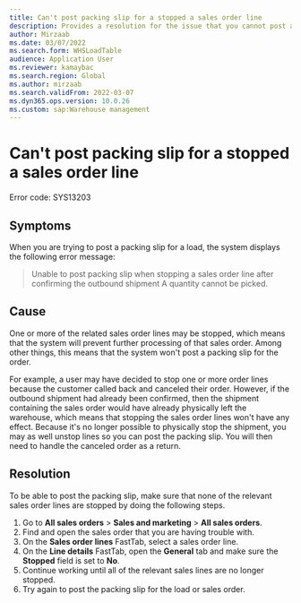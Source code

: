 ```yaml
---
title: Can't post packing slip for a stopped a sales order line
description: Provides a resolution for the issue that you cannot post a packing slip for a stopped sales order line.
author: Mirzaab
ms.date: 03/07/2022
ms.search.form: WHSLoadTable
audience: Application User
ms.reviewer: kamaybac
ms.search.region: Global
ms.author: mirzaab
ms.search.validFrom: 2022-03-07
ms.dyn365.ops.version: 10.0.26
ms.custom: sap:Warehouse management
---
```


# Can't post packing slip for a stopped a sales order line

Error code: SYS13203

## Symptoms

When you are trying to post a packing slip for a load, the system displays the following error message:

> Unable to post packing slip when stopping a sales order line after confirming the outbound shipment
> A quantity cannot be picked.

## Cause

One or more of the related sales order lines may be stopped, which means that the system will prevent further processing of that sales order. Among other things, this means that the system won't post a packing slip for the order.

For example, a user may have decided to stop one or more order lines because the customer called back and canceled their order. However, if the outbound shipment had already been confirmed, then the shipment containing the sales order would have already physically left the warehouse, which means that stopping the sales order lines won't have any effect. Because it's no longer possible to physically stop the shipment, you may as well unstop lines so you can post the packing slip. You will then need to handle the canceled order as a return.

## Resolution

To be able to post the packing slip, make sure that none of the relevant sales order lines are stopped by doing the following steps.

1. Go to **All sales orders** > **Sales and marketing** > **All sales orders**.
1. Find and open the sales order that you are having trouble with.
1. On the **Sales order lines** FastTab, select a sales order line.
1. On the **Line details** FastTab, open the **General** tab and make sure the **Stopped** field is set to **No**.
1. Continue working until all of the relevant sales lines are no longer stopped.
1. Try again to post the packing slip for the load or sales order.
